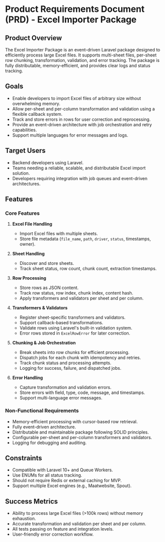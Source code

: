 # Product Requirements Document (PRD) - Excel Importer Package

## Product Overview
The Excel Importer Package is an event-driven Laravel package designed to efficiently process large Excel files. It supports multi-sheet files, per-sheet row chunking, transformation, validation, and error tracking. The package is fully distributable, memory-efficient, and provides clear logs and status tracking.

## Goals
- Enable developers to import Excel files of arbitrary size without overwhelming memory.
- Allow per-sheet and per-column transformation and validation using a flexible callback system.
- Track and store errors in rows for user correction and reprocessing.
- Provide an event-driven architecture with job orchestration and retry capabilities.
- Support multiple languages for error messages and logs.

## Target Users
- Backend developers using Laravel.
- Teams needing a reliable, scalable, and distributable Excel import solution.
- Developers requiring integration with job queues and event-driven architectures.

## Features

### Core Features
1. **Excel File Handling**
   - Import Excel files with multiple sheets.
   - Store file metadata (`file_name`, `path`, `driver`, `status`, timestamps, owner).

2. **Sheet Handling**
   - Discover and store sheets.
   - Track sheet status, row count, chunk count, extraction timestamps.

3. **Row Processing**
   - Store rows as JSON content.
   - Track row status, row index, chunk index, content hash.
   - Apply transformers and validators per sheet and per column.

4. **Transformers & Validators**
   - Register sheet-specific transformers and validators.
   - Support callback-based transformations.
   - Validate rows using Laravel's built-in validation system.
   - Error rows stored in `ExcelRowError` for later correction.

5. **Chunking & Job Orchestration**
   - Break sheets into row chunks for efficient processing.
   - Dispatch jobs for each chunk with idempotency and retries.
   - Track chunk status and processing attempts.
   - Logging for success, failure, and dispatched jobs.

6. **Error Handling**
   - Capture transformation and validation errors.
   - Store errors with field, type, code, message, and timestamps.
   - Support multi-language error messages.

### Non-Functional Requirements
- Memory-efficient processing with cursor-based row retrieval.
- Fully event-driven architecture.
- Distributable and maintainable package following SOLID principles.
- Configurable per-sheet and per-column transformers and validators.
- Logging for debugging and auditing.

## Constraints
- Compatible with Laravel 10+ and Queue Workers.
- Use ENUMs for all status tracking.
- Should not require Redis or external caching for MVP.
- Support multiple Excel engines (e.g., Maatwebsite, Spout).

## Success Metrics
- Ability to process large Excel files (>100k rows) without memory exhaustion.
- Accurate transformation and validation per sheet and per column.
- All tests passing on feature and integration levels.
- User-friendly error correction workflow.
